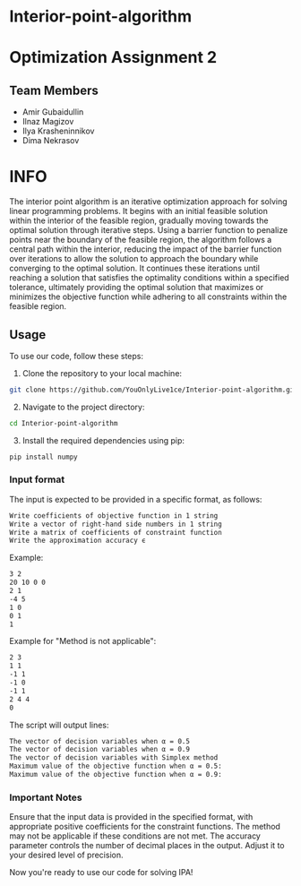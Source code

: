 ﻿# Interior-point-algorithm
# Optimization Assignment 2

## Team Members
- Amir Gubaidullin
- Ilnaz Magizov
- Ilya Krasheninnikov
- Dima Nekrasov

# INFO
The interior point algorithm is an iterative optimization approach for solving linear programming problems. It begins with an initial feasible solution within the interior of the feasible region, gradually moving towards the optimal solution through iterative steps. Using a barrier function to penalize points near the boundary of the feasible region, the algorithm follows a central path within the interior, reducing the impact of the barrier function over iterations to allow the solution to approach the boundary while converging to the optimal solution. It continues these iterations until reaching a solution that satisfies the optimality conditions within a specified tolerance, ultimately providing the optimal solution that maximizes or minimizes the objective function while adhering to all constraints within the feasible region.
## Usage
To use our code, follow these steps:

1. Clone the repository to your local machine:
```bash
git clone https://github.com/YouOnlyLive1ce/Interior-point-algorithm.git
```
2. Navigate to the project directory:
```bash
cd Interior-point-algorithm
```
3. Install the required dependencies using pip:
```bash
pip install numpy
```

### Input format
The input is expected to be provided in a specific format, as follows:

```bash
Write coefficients of objective function in 1 string
Write a vector of right-hand side numbers in 1 string
Write a matrix of coefficients of constraint function
Write the approximation accuracy ϵ
```

Example:
```bash
3 2
20 10 0 0
2 1
-4 5
1 0
0 1
1
```

Example for "Method is not applicable":
```bash
2 3
1 1
-1 1
-1 0
-1 1
2 4 4
0
```

The script will output lines:
```bash
The vector of decision variables when α = 0.5
The vector of decision variables when α = 0.9
The vector of decision variables with Simplex method
Maximum value of the objective function when α = 0.5:
Maximum value of the objective function when α = 0.9:
```

### Important Notes
Ensure that the input data is provided in the specified format, with appropriate positive coefficients for the constraint functions. The method may not be applicable if these conditions are not met.
The accuracy parameter controls the number of decimal places in the output. Adjust it to your desired level of precision.

Now you're ready to use our code for solving IPA!
